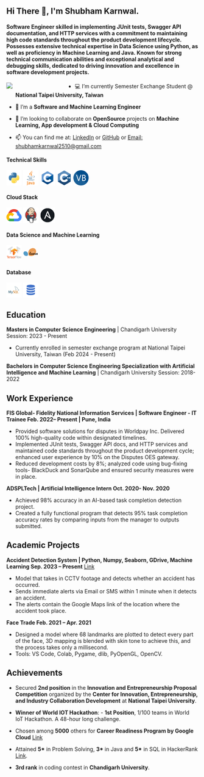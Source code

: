 

## Hi There 👋, I'm **Shubham Karnwal**. 

#### Software Engineer skilled in implementing JUnit tests, Swagger API documentation, and HTTP services with a commitment to maintaining high code standards throughout the product development lifecycle. Possesses extensive technical expertise in Data Science using Python, as well as proficiency in Machine Learning and Java. Known for strong technical communication abilities and exceptional analytical and debugging skills, dedicated to driving innovation and excellence in software development projects.

<img align='left' src="https://media.giphy.com/media/yU0vrGBTI6TKg/giphy.gif" width="180">

- 💻 I’m currently Semester Exchange Student @ **National Taipei University, Taiwan**
- 📖 I’m a **Software and Machine Learning Engineer**
- 👯 I’m looking to collaborate on **OpenSource** projects on **Machine Learning, App development & Cloud Computing**

- 📫 You can find me at: [LinkedIn](https://www.linkedin.com/in/shubhamkarnwalprofile/) or [GitHub](https://github.com/Skub123) or [Email: shubhamkarnwal2510@gmail.com](mailto:Shubhamkarnwal2510@gmail.com)

#### Technical Skills

<code><img height="40" src="https://raw.githubusercontent.com/github/explore/80688e429a7d4ef2fca1e82350fe8e3517d3494d/topics/python/python.png" title="Python"></code>
<code><img height="40" src="https://raw.githubusercontent.com/github/explore/80688e429a7d4ef2fca1e82350fe8e3517d3494d/topics/java/java.png" title="Java"></code>
<code><img height="40" src="https://raw.githubusercontent.com/github/explore/80688e429a7d4ef2fca1e82350fe8e3517d3494d/topics/c/c.png" title="C"></code>
<code><img height="40" src="https://raw.githubusercontent.com/github/explore/80688e429a7d4ef2fca1e82350fe8e3517d3494d/topics/cpp/cpp.png" title="C++"></code>
<code><img height="40" src="https://raw.githubusercontent.com/github/explore/80688e429a7d4ef2fca1e82350fe8e3517d3494d/topics/visual-basic/visual-basic.png" title="VB"></code>

#### Cloud Stack

<code><img height="40" src="https://raw.githubusercontent.com/github/explore/main/topics/google-cloud/google-cloud.png" title="GCP"></code>
<code><img height="40" src="https://raw.githubusercontent.com/github/explore/main/topics/jenkins/jenkins.png" title="Jenkins"></code>
<code><img height="40" src="https://raw.githubusercontent.com/github/explore/80688e429a7d4ef2fca1e82350fe8e3517d3494d/topics/ansible/ansible.png" title="Ansible"></code>

#### Data Science and Machine Learning

<code><img height="40" src="https://raw.githubusercontent.com/github/explore/80688e429a7d4ef2fca1e82350fe8e3517d3494d/topics/tensorflow/tensorflow.png" title="TensorFlow"></code>
<code><img height="40" src="https://raw.githubusercontent.com/github/explore/80688e429a7d4ef2fca1e82350fe8e3517d3494d/topics/scikit-learn/scikit-learn.png" title="Scikit-Learn"></code>

#### Database

<code><img height="40" src="https://raw.githubusercontent.com/github/explore/80688e429a7d4ef2fca1e82350fe8e3517d3494d/topics/mysql/mysql.png" title="MySQL"></code>
<code><img height="40" src="https://raw.githubusercontent.com/github/explore/80688e429a7d4ef2fca1e82350fe8e3517d3494d/topics/sql/sql.png" title="SQL"></code>

## Education

**Masters in Computer Science Engineering** | Chandigarh University Session: 2023 - Present
- Currently enrolled in semester exchange program at National Taipei University, Taiwan (Feb 2024 - Present) 

**Bachelors in Computer Science Engineering Specialization with Artificial Intelligence and Machine Learning** | Chandigarh University Session: 2018-2022 

## Work Experience

**FIS Global- Fidelity National Information Services | Software Engineer - IT Trainee Feb. 2022– Present | Pune, India**
- Provided software solutions for disputes in Worldpay Inc. Delivered 100% high-quality code within designated timelines.
- Implemented JUnit tests, Swagger API docs, and HTTP services and maintained code standards throughout the product development cycle; enhanced user experience by 10% on the Disputes OES gateway.
- Reduced development costs by 8%; analyzed code using bug-fixing tools- BlackDuck and SonarQube and ensured security measures were in place.

**ADSPLTech | Artificial Intelligence Intern Oct. 2020- Nov. 2020**
- Achieved 98% accuracy in an AI-based task completion detection project.
- Created a fully functional program that detects 95% task completion accuracy rates by comparing inputs from the manager to outputs submitted.

## Academic Projects

**Accident Detection System | Python, Numpy, Seaborn, GDrive, Machine Learning Sep. 2023 – Present** [Link](https://github.com/Skub123/Accident-Detection-)
- Model that takes in CCTV footage and detects whether an accident has occurred.
- Sends immediate alerts via Email or SMS within 1 minute when it detects an accident.
- The alerts contain the Google Maps link of the location where the accident took place.

**Face Trade Feb. 2021 – Apr. 2021**
- Designed a model where 68 landmarks are plotted to detect every part of the face, 3D mapping is blended with skin tone to achieve this, and the process takes only a millisecond.
- Tools: VS Code, Colab, Pygame, dlib, PyOpenGL, OpenCV.

## Achievements

- Secured **2nd position** in the **Innovation and Entrepreneurship Proposal Competition** organized by the **Center for Innovation, Entrepreneurship, and Industry Collaboration Development** at **National Taipei University**.
 
- **Winner of World IOT Hackathon**: - **1st Position**, 1/100 teams in World IoT Hackathon. A 48-hour long challenge.
- Chosen among **5000** others for **Career Readiness Program by Google Cloud** [Link](https://www.cloudskillsboost.google/public_profiles/0cc9fe04-15d9-4205-953d-f4ceaba0fb64)
- Attained **5\*** in Problem Solving, **3\*** in Java and **5\*** in SQL in HackerRank [Link](https://www.hackerrank.com/profile/skarn2510).
- **3rd rank** in coding contest in **Chandigarh University**.
